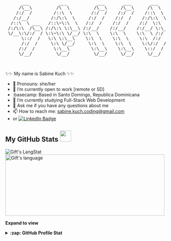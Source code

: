 <pre>
      ___           ___           ___       ___       ___     
     /\__\         /\  \         /\__\     /\__\     /\  \    
    /:/  /        /::\  \       /:/  /    /:/  /    /::\  \   
   /:/__/        /:/\:\  \     /:/  /    /:/  /    /:/\:\  \  
  /::\  \ ___   /::\~\:\  \   /:/  /    /:/  /    /:/  \:\  \ 
 /:/\:\  /\__\ /:/\:\ \:\__\ /:/__/    /:/__/    /:/__/ \:\__\
 \/__\:\/:/  / \:\~\:\ \/__/ \:\  \    \:\  \    \:\  \ /:/  /
      \::/  /   \:\ \:\__\    \:\  \    \:\  \    \:\  /:/  / 
      /:/  /     \:\ \/__/     \:\  \    \:\  \    \:\/:/  /  
     /:/  /       \:\__\        \:\__\    \:\__\    \::/  /   
     \/__/         \/__/         \/__/     \/__/     \/__/    


</pre>
✨✨ My name is Sabine Kuch ✨✨ 
<br>
- 💪 Pronouns: she/her
- 🔭 I’m currently open to work [remote or SD]
- :basecamp:   Based in Santo Domingo, Republica Dominicana
- 🌱 I’m currently studying Full-Stack Web Development
- 💬 Ask me if you have any questions about me
- 📫 How to reach me: sabine.kuch.coding@gmail.com
- or  <a href="https://www.linkedin.com/in/data-scientist-sab-k/" target="_blank">
            <img src="https://img.shields.io/badge/LinkedIn-blue?style=for-the-badge&logo=linkedin&logoColor=white" alt="LinkedIn Badge">
      </a>



 ##  My GitHub Stats <img src = "https://i.pinimg.com/originals/65/c4/f4/65c4f452571be1261e9c623f7da488ac.gif" width = 35px> 
 
 <div>
   <img align="center" src="https://github-readme-streak-stats.herokuapp.com/?user=zabokaa" alt="Gift's LangStat" />
  <img align="center" src="https://github-readme-stats.vercel.app/api/top-langs?username=zabokaa&langs_count=10&show_icons=true&locale=en&layout=compact&theme=light" alt="Gift's language" height="192px"  width="500px"/>
</div>

**Expand to view**
<details>
  <summary><b>:zap: GitHub Profile Stat</b></summary>
  <img src="https://github-readme-stats.anuraghazra1.vercel.app/api?username=zabokaa&show_icons=true">
</details>




